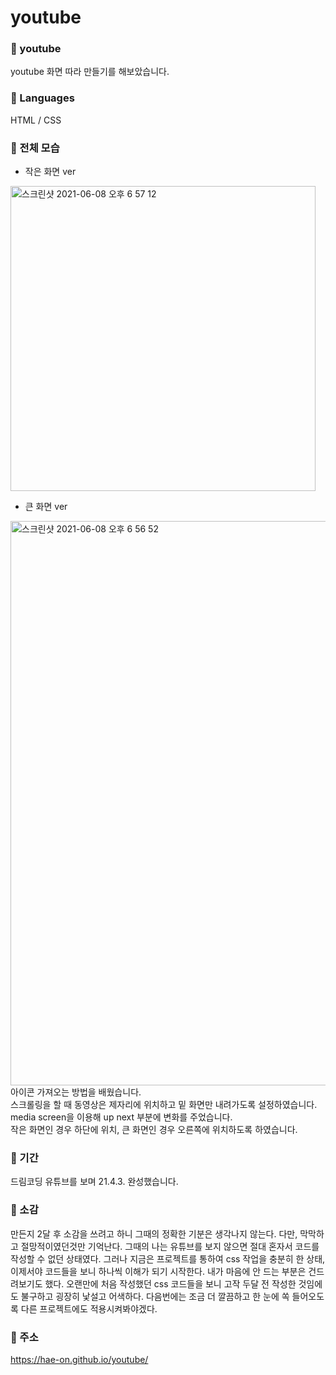 # youtube

### 🌹 youtube 
youtube 화면 따라 만들기를 해보았습니다.
### 🌹 Languages
HTML / CSS
### 🌹 전체 모습

- 작은 화면 ver

<img width="488" alt="스크린샷 2021-06-08 오후 6 57 12" src="https://user-images.githubusercontent.com/80464961/121168724-3e3c9100-c88e-11eb-8585-e02eb608ac23.png">

<br>


- 큰 화면 ver
 
<img width="903" alt="스크린샷 2021-06-08 오후 6 56 52" src="https://user-images.githubusercontent.com/80464961/121168740-40065480-c88e-11eb-8e19-c2501a556904.png">

<br>
아이콘 가져오는 방법을 배웠습니다. <br>
스크롤링을 할 때 동영상은 제자리에 위치하고 밑 화면만 내려가도록 설정하였습니다. <br>
media screen을 이용해 up next 부분에 변화를 주었습니다. <br>
작은 화면인 경우 하단에 위치, 큰 화면인 경우 오른쪽에 위치하도록 하였습니다.

### 🌹 기간
드림코딩 유튜브를 보며 21.4.3. 완성했습니다.


### 🌹 소감
만든지 2달 후 소감을 쓰려고 하니 그때의 정확한 기분은 생각나지 않는다. 다만, 막막하고 절망적이였던것만 기억난다. 그때의 나는 유튜브를 보지 않으면 절대 혼자서 코드를 작성할 수 없던 상태였다. 그러나 지금은 프로젝트를 통하여 css 작업을 충분히 한 상태, 이제서야 코드들을 보니 하나씩 이해가 되기 시작한다. 내가 마음에 안 드는 부분은 건드려보기도 했다. 오랜만에 처음 작성했던 css 코드들을 보니 고작 두달 전 작성한 것임에도 불구하고 굉장히 낯설고 어색하다. 다음번에는 조금 더 깔끔하고 한 눈에 쏙 들어오도록 다른 프로젝트에도 적용시켜봐야겠다. 


### 🌹 주소
https://hae-on.github.io/youtube/
